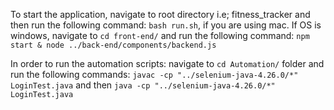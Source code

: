 To start the application, navigate to root directory i.e; fitness_tracker and then run the following command: `bash run.sh`, if you are using mac.
If OS is windows, navigate to `cd front-end/` and run the following command: 
`npm start & node ../back-end/components/backend.js`

In order to run the automation scripts:
navigate to `cd Automation/` folder and run the following commands:
`javac -cp "../selenium-java-4.26.0/*" LoginTest.java` and then
`java -cp "../selenium-java-4.26.0/*" LoginTest.java`

